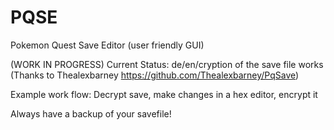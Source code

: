 # PQSE
Pokemon Quest Save Editor (user friendly GUI)

(WORK IN PROGRESS)
Current Status: de/en/cryption of the save file works (Thanks to Thealexbarney https://github.com/Thealexbarney/PqSave)

Example work flow: Decrypt save, make changes in a hex editor, encrypt it


Always have a backup of your savefile!
